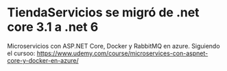 # TiendaServicios se migró de .net core 3.1 a .net 6
Microservicios con ASP.NET Core, Docker y RabbitMQ en azure.
Siguiendo el cursoo: https://www.udemy.com/course/microservices-con-aspnet-core-y-docker-en-azure/

